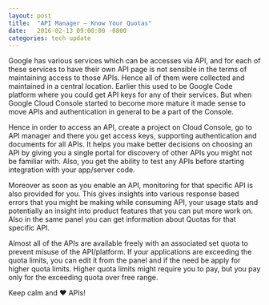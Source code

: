 ```yaml
---
layout: post
title:  "API Manager — Know Your Quotas"
date:   2016-02-13 09:00:00 -0800
categories: tech update
---
```


Google has various services which can be accesses via API, and for each of these services to have their own API page is not sensible in the terms of maintaining access to those APIs. Hence all of them were collected and maintained in a central location. Earlier this used to be Google Code platform where you could get API keys for any of their services. But when Google Cloud Console started to become more mature it made sense to move APIs and authentication in general to be a part of the Console.

Hence in order to access an API, create a project on Cloud Console, go to API manager and there you get access keys, supporting authentication and documents for all APIs. It helps you make better decisions on choosing an API by giving you a single portal for discovery of other APIs you might not be familiar with. Also, you get the ability to test any APIs before starting integration with your app/server code.

Moreover as soon as you enable an API, monitoring for that specific API is also provided for you. This gives insights into various response based errors that you might be making while consuming API, your usage stats and potentially an insight into product features that you can put more work on. Also in the same panel you can get information about Quotas for that specific API.

Almost all of the APIs are available freely with an associated set quota to prevent misuse of the API/platform. If your applications are exceeding the quota limits, you can edit it from the panel and if the need be apply for higher quota limits. Higher quota limits might require you to pay, but you pay only for the exceeding quota over free range.

Keep calm and ❤ APIs!
